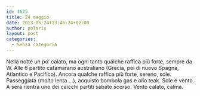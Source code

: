 ```yaml
---
id: 1625
title: 24 maggio
date: 2013-05-24T13:46:24+02:00
author: polaris
layout: post
categories:
  - Senza categoria
---
```

Nella notte un po&#8217; calato, ma ogni tanto qualche raffica più forte, sempre da W. Alle 6 partito catamarano australiano (Grecia, poi di nuovo Spagna, Atlantico e Pacifico). Ancora qualche raffica più forte, sereno, sole. Passeggiata (molto lenta &#8230;), acquisto bombola gas e olio teak. Sole e vento. A sera rientra uno dei caicchi partiti sabato scorso. Vento calato, calma.